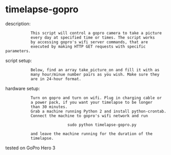 timelapse-gopro
===============

 description: 
 
               This script will control a gopro camera to take a picture 
               every day at specified time or times. The script works 
               by accessing gopro's wifi server commands, that are 
               executed by making HTTP GET requests with specific parameters.

 script setup:
 
               Below, find an array take_picture_on and fill it with as 
               many hour/minue number pairs as you wish. Make sure they
               are in 24-hour format.

 hardware setup:
 
               Turn on gopro and turn on wifi. Plug in charging cable or
               a power pack, if you want your timelapse to be longer
               than 30 minutes.
               Grab a machine running Python 2 and install python-crontab.
               Connect the machine to gopro's wifi network and run
               
                               sudo python timelapse-gopro.py
                               
               and leave the machine running for the duration of the 
               timelapse.

 tested on GoPro Hero 3
